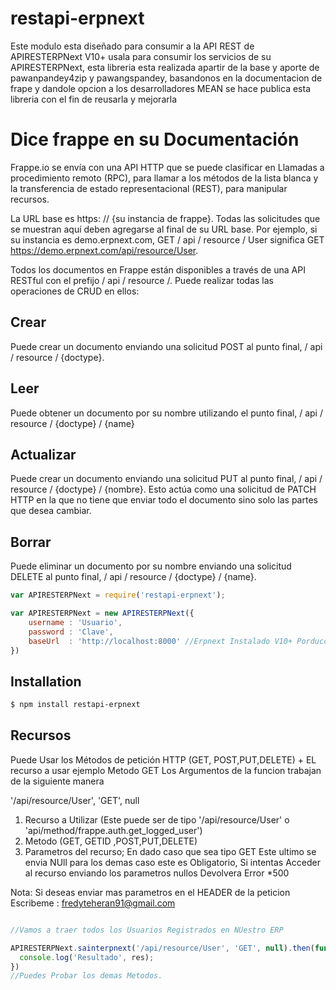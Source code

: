 # restapi-erpnext 
Este modulo esta diseñado para consumir a la API REST de APIRESTERPNext V10+ usala para consumir los servicios de su APIRESTERPNext, esta libreria esta realizada apartir de la base y aporte de  pawanpandey4zip y pawangspandey,
basandonos en la documentacion de frape y dandole opcion a los desarrolladores MEAN se hace publica esta libreria con el fin de reusarla y mejorarla 

# Dice frappe en su Documentación
Frappe.io se envía con una API HTTP que se puede clasificar en Llamadas a procedimiento remoto (RPC), para llamar a los métodos de la lista blanca y la transferencia de estado representacional (REST), para manipular recursos.

La URL base es https: // {su instancia de frappe}. Todas las solicitudes que se muestran aquí deben agregarse al final de su URL base. Por ejemplo, si su instancia es demo.erpnext.com, GET / api / resource / User significa GET https://demo.erpnext.com/api/resource/User.

Todos los documentos en Frappe están disponibles a través de una API RESTful con el prefijo / api / resource /. Puede realizar todas las operaciones de CRUD en ellos:

## Crear

Puede crear un documento enviando una solicitud POST al punto final, / api / resource / {doctype}.

## Leer

Puede obtener un documento por su nombre utilizando el punto final, / api / resource / {doctype} / {name}

## Actualizar

Puede crear un documento enviando una solicitud PUT al punto final, / api / resource / {doctype} / {nombre}. Esto actúa como una solicitud de PATCH HTTP en la que no tiene que enviar todo el documento sino solo las partes que desea cambiar.

## Borrar

Puede eliminar un documento por su nombre enviando una solicitud DELETE al punto final, / api / resource / {doctype} / {name}.


```js
var APIRESTERPNext = require('restapi-erpnext');

var APIRESTERPNext = new APIRESTERPNext({
    username : 'Usuario',
    password : 'Clave',
    baseUrl  : 'http://localhost:8000' //Erpnext Instalado V10+ Porduccion u Develop
})

```

## Installation

```bash
$ npm install restapi-erpnext
```

## Recursos
 
Puede Usar  los Métodos de petición HTTP (GET, POST,PUT,DELETE) + EL recurso a usar ejemplo Metodo GET
Los Argumentos de la funcion trabajan de la siguiente manera

'/api/resource/User', 'GET', null

1. Recurso a Utilizar (Este puede ser de tipo '/api/resource/User' o 'api/method/frappe.auth.get_logged_user')
2. Metodo (GET, GETID ,POST,PUT,DELETE)
3. Parametros del recurso; En dado caso que sea tipo  GET  Este ultimo se envia NUll para los demas caso este es Obligatorio, Si intentas Acceder al recurso enviando los parametros nullos Devolvera Error *500 

Nota: Si deseas enviar mas parametros en el HEADER de la peticion Escribeme : fredyteheran91@gmail.com


```js

//Vamos a traer todos los Usuarios Registrados en NUestro ERP  

APIRESTERPNext.sainterpnext('/api/resource/User', 'GET', null).then(function (res) {
  console.log('Resultado', res);
})
//Puedes Probar los demas Metodos.
```

